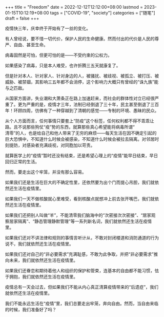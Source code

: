 +++
title = "Freedom"
date = 2022-12-12T12:12:00+08:00
lastmod = 2023-01-15T10:12:19+08:00
tags = ["COVID-19", "society"]
categories = ["随笔"]
draft = false
+++

疫情快三年，庆幸终于开始有了一丝的变化。 <br/>

<!--more-->

有人曾经说，要不惜一切代价，保护人民的生命健康。然而付出的代价是人民的尊严、自由、甚至生命。 <br/>

病毒固然是可怕，但更可怕的是——不受约束的公权力。 <br/>

如果感染了病毒，只是本人难受，也许折腾三五天就康复了。 <br/>

但是针对本人、针对家人、针对身边的人，被骚扰、被歧视、被孤立、被打压、被威胁、被禁锢，其影响三五年都不会消停，这个影响力大概只有曾经的“诛九族”能与之匹敌。 <br/>

从国家方面讲，失业潮和大萧条正在路上加速赶来，而社会的群体性对立已经很严重了。更为严重的是，疫情才三年，法制已经倒退了三十年，民主甚至倒退了三百年！环顾四周，彷佛有了一种穿越到了清朝的感觉——专制的环境、愚昧的民众。 <br/>

从个人方面而言，任何事情只要套上“防疫”这个标签，任何权利都不得不乖乖让路。且不说那些狗仗“疫”势的东西，就算那些真心希望能将病毒所谓“ <br/>
清零”的人，也是给自己和他人带来了无穷的麻烦——每天生活在因不确定引起的巨大恐惧中，不知道什么时候会被感染，不知道什么时候会被拉去隔离。对邻居时刻提防，对感染者充满歧视，对同胞加以苛责。 <br/>

就算医学上的“疫情”暂时还没有结束，还是希望心理上的“疫情”能早日结束，早日回归正常的生活。 <br/>

然而，要走出这个牢笼，并没有那么容易。 <br/>

如果我们还是生活在巨大的不确定性里，还依然要为出个门而提心吊胆，我们就依然还生活在疫情里。 <br/>

如果我们一天不做核酸就心里难受，看到核酸点就想冲上前去张开嘴巴，我们就依然还生活在疫情里。 <br/>

如果我们还把别人叫做“羊”，不能清零我们脑海中的“次密接次次密接”、“居家观察居家隔离”、“静态管理静默管理”等一系列新名词，我们就依然还生活在疫情里。 <br/>

如果我们还对不讲法律和规则的事情言听计从，不敢对封闭楼道和消防通道的行为说不，我们就依然还生活在疫情里。 <br/>

如果我们还对自己的“非必要需求”充满耻感，不敢为此争取，并把“非必要需求”推向未来，我们就依然还生活在疫情里。 <br/>

如果我们还眷恋和期待着他人和组织的保护和管束，连基本的自由都不能习惯，怯于拥抱，我们就依然还生活在疫情里。 <br/>

疫情总有一天会过去，但如果我们不能从内心真正清算疫情带来的“后遗症”，我们就依然还生活在疫情里。 <br/>

我们不能永远生活在“疫情”里，我们总要走出牢笼，奔向自由。然而，当自由来临的时候，我们准备好了吗？ <br/>

